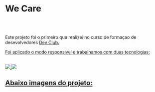 <h1>We Care</h1>
<br>
<br>
<p>Este projeto foi o primeiro que realizei no curso de formaçao de desevolvedores <a href="https://rodolfomori.com.br/devclub/"> Dev Club.</p>
<p>Foi aplicado o modo responsivel e trabalhamos com duas tecnologias:</p>
  <br>
<img src="https://img.shields.io/badge/HTML5-E34F26?style=for-the-badge&logo=html5&logoColor=white"/>
<img src="https://img.shields.io/badge/CSS3-1572B6?style=for-the-badge&logo=css3&logoColor=white"/>
 <br>
 <h2>Abaixo imagens do projeto:</h2>
 <img src="

